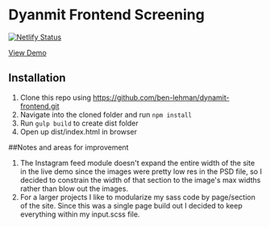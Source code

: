 # Dyanmit Frontend Screening
[![Netlify Status](https://api.netlify.com/api/v1/badges/830fbe23-c86d-4afd-b143-5d6ae112a914/deploy-status)](https://app.netlify.com/sites/clever-newton-5b9515/deploys)

[View Demo](https://clever-newton-5b9515.netlify.com/)


## Installation

1. Clone this repo using https://github.com/ben-lehman/dynamit-frontend.git
2. Navigate into the cloned folder and run `npm install`
3. Run `gulp build` to create dist folder
4. Open up dist/index.html in browser

##Notes and areas for improvement

1. The Instagram feed module doesn't expand the entire width of the site in the live demo since the images were pretty low res in the PSD file, so I decided to constrain the width of that section to the image's max widths rather than blow out the images. 
2. For a larger projects I like to modularize my sass code by page/section of the site. Since this was a single page build out I decided to keep everything within my input.scss file.
